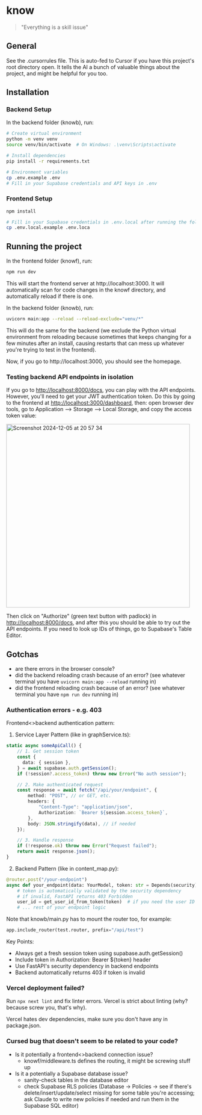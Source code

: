 # know

> "Everything is a skill issue"

## General

See the .cursorrules file. This is auto-fed to Cursor if you have this project's root directory open. It tells the AI a bunch of valuable things about the project, and might be helpful for you too.

## Installation

### Backend Setup

In the backend folder (knowb), run:

```bash
# Create virtual environment
python -m venv venv
source venv/bin/activate  # On Windows: .\venv\Scripts\activate

# Install dependencies
pip install -r requirements.txt

# Environment variables
cp .env.example .env
# Fill in your Supabase credentials and API keys in .env
```

### Frontend Setup

```bash
npm install

# Fill in your Supabase credentials in .env.local after running the following command
cp .env.local.example .env.loca
```

## Running the project

In the frontend folder (knowf), run:

```bash
npm run dev
```

This will start the frontend server at http://localhost:3000. It will automatically scan for code changes in the knowf directory, and automatically reload if there is one.

In the backend folder (knowb), run:

```bash
uvicorn main:app --reload --reload-exclude="venv/*"
```

This will do the same for the backend (we exclude the Python virtual environment from reloading because sometimes that keeps changing for a few minutes after an install, causing restarts that can mess up whatever you're trying to test in the frontend).

Now, if you go to http://localhost:3000, you should see the homepage.

### Testing backend API endpoints in isolation

If you go to [http://localhost:8000/docs](http://localhost:8000/docs), you can play with the API endpoints. However, you'll need to get your JWT authentication token. Do this by going to the frontend at [http://localhost:3000/dashboard](http://localhost:3000/dashboard), then: open browser dev tools, go to Application --> Storage --> Local Storage, and copy the access token value:

<img width="488" alt="Screenshot 2024-12-05 at 20 57 34" src="https://github.com/user-attachments/assets/6fa52d6a-96f6-4efe-9a83-fb6dc543b531">

Then click on "Authorize" (green text button with padlock) in [http://localhost:8000/docs](http://localhost:8000/docs), and after this you should be able to try out the API endpoints. If you need to look up IDs of things, go to Supabase's Table Editor.

## Gotchas

- are there errors in the browser console?
- did the backend reloading crash because of an error? (see whatever terminal you have `uvicorn main:app --reload` running in)
- did the frontend reloading crash because of an error? (see whatever terminal you have `npm run dev` running in)

### Authentication errors - e.g. 403

Frontend<>backend authentication pattern:

1. Service Layer Pattern (like in graphService.ts):

```typescript
static async someApiCall() {
    // 1. Get session token
    const {
      data: { session },
    } = await supabase.auth.getSession();
    if (!session?.access_token) throw new Error("No auth session");

    // 2. Make authenticated request
    const response = await fetch("/api/your/endpoint", {
        method: "POST", // or GET, etc.
        headers: {
            "Content-Type": "application/json",
            Authorization: `Bearer ${session.access_token}`,
        },
        body: JSON.stringify(data), // if needed
    });

    // 3. Handle response
    if (!response.ok) throw new Error("Request failed");
    return await response.json();
}
```

2. Backend Pattern (like in content_map.py):

```python
@router.post("/your-endpoint")
async def your_endpoint(data: YourModel, token: str = Depends(security)):
    # token is automatically validated by the security dependency
    # if invalid, FastAPI returns 403 Forbidden
    user_id = get_user_id_from_token(token)  # if you need the user ID
    # ... rest of your endpoint logic
```

Note that knowb/main.py has to mount the router too, for example:

```python
app.include_router(test.router, prefix="/api/test")
```

Key Points:

- Always get a fresh session token using supabase.auth.getSession()
- Include token in Authorization: Bearer ${token} header
- Use FastAPI's security dependency in backend endpoints
- Backend automatically returns 403 if token is invalid

### Vercel deployment failed?

Run `npx next lint` and fix linter errors. Vercel is strict about linting (why? because screw you, that's why).

Vercel hates dev dependencies, make sure you don't have any in package.json.

### Cursed bug that doesn't seem to be related to your code?

- Is it potentially a frontend<>backend connection issue?
  - knowf/middleware.ts defines the routing, it might be screwing stuff up
- Is it a potentially a Supabase database issue?
  - sanity-check tables in the database editor
  - check Supabase RLS policies (Database -> Policies -> see if there's delete/insert/update/select missing for some table you're accessing; ask Claude to write new policies if needed and run them in the Supabase SQL editor)
